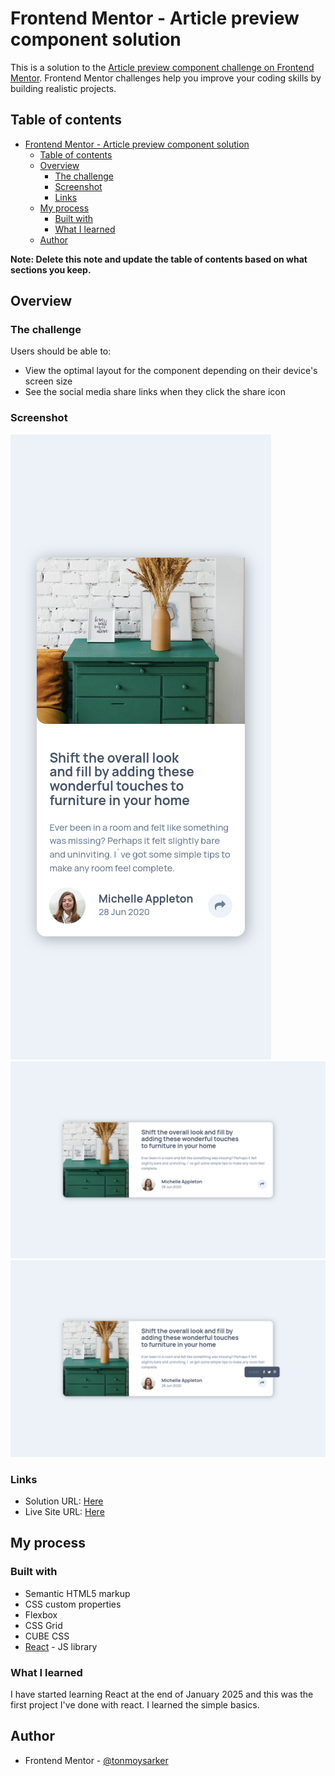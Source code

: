 # Frontend Mentor - Article preview component solution

This is a solution to the [Article preview component challenge on Frontend Mentor](https://www.frontendmentor.io/challenges/article-preview-component-dYBN_pYFT). Frontend Mentor challenges help you improve your coding skills by building realistic projects.

## Table of contents

- [Frontend Mentor - Article preview component solution](#frontend-mentor---article-preview-component-solution)
  - [Table of contents](#table-of-contents)
  - [Overview](#overview)
    - [The challenge](#the-challenge)
    - [Screenshot](#screenshot)
    - [Links](#links)
  - [My process](#my-process)
    - [Built with](#built-with)
    - [What I learned](#what-i-learned)
  - [Author](#author)

**Note: Delete this note and update the table of contents based on what sections you keep.**

## Overview

### The challenge

Users should be able to:

- View the optimal layout for the component depending on their device's screen size
- See the social media share links when they click the share icon

### Screenshot

![](./ss-1.png)
![](./ss-2.png)
![](./ss-3.png)

### Links

- Solution URL: [Here](https://github.com/tonmoysarker/fm-article-preview-component)
- Live Site URL: [Here](https://tonmoysarker.github.io/fm-article-preview-component/)

## My process

### Built with

- Semantic HTML5 markup
- CSS custom properties
- Flexbox
- CSS Grid
- CUBE CSS
- [React](https://react.dev/) - JS library

### What I learned

I have started learning React at the end of January 2025 and this was the first project I've done with react. I learned the simple basics.

## Author

- Frontend Mentor - [@tonmoysarker](https://www.frontendmentor.io/profile/tonmoysarker)
